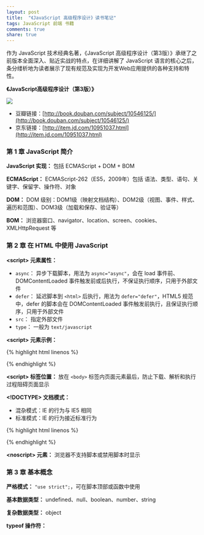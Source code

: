 ```yaml
---
layout: post
title:  "《JavaScript 高级程序设计》读书笔记"
tags: JavaScript 前端 书籍
comments: true
share: true
---
```


<p class="lead">作为 JavaScript 技术经典名著，《JavaScript 高级程序设计（第3版）》承继了之前版本全面深入、贴近实战的特点，在详细讲解了 JavaScript 语言的核心之后，条分缕析地为读者展示了现有规范及实现为开发Web应用提供的各种支持和特性。</p>

**《JavaScript高级程序设计（第3版）》**

![](https://img3.doubanio.com/mpic/s8958650.jpg)

- 豆瓣链接：[http://book.douban.com/subject/10546125/](http://book.douban.com/subject/10546125/)
- 京东链接：[http://item.jd.com/10951037.html](http://item.jd.com/10951037.html)


### 第 1 章 JavaScript 简介

**JavaScript 实现：**  包括 ECMAScript + DOM + BOM

**ECMAScript：**  ECMAScript-262（ES5，2009年）包括 语法、类型、语句、关键字、保留字、操作符、对象

**DOM：**  DOM 级别：DOM1级（映射文档结构）、DOM2级（视图、事件、样式、遍历和范围）、DOM3级（加载和保存、验证等）

**BOM：**  浏览器窗口、navigator、location、screen、cookies、XMLHttpRequest 等

### 第 2 章 在 HTML 中使用 JavaScript

**\<script\> 元素属性：**

- `async`： 异步下载脚本，用法为 `async="async"`，会在 load 事件前、DOMContentLoaded 事件触发前或后执行，不保证执行顺序，只用于外部文件
- `defer`： 延迟脚本到 `<html>` 后执行，用法为 `defer="defer"`，HTML5 规范中，defer 的脚本会在 DOMContentLoaded 事件触发前执行，且保证执行顺序，只用于外部文件
- `src`： 指定外部文件
- `type`： 一般为 `text/javascript`

**\<script\> 元素示例：**

{% highlight html linenos %}
<script type="text/javascript" src="example.js"></script>
{% endhighlight %}

**\<script\> 标签位置：**  放在 `<body>` 标签内页面元素最后，防止下载、解析和执行过程阻碍页面显示

**\<!DOCTYPE\> 文档模式：**

- 混杂模式：IE 的行为与 IE5 相同
- 标准模式：IE 的行为接近标准行为

{% highlight html linenos %}
<!-- HTML 4.01 严格型 -->
<!DOCTYPE HTML PUBLIC "-//W3C//DTD HTML 4.01//EN" "http://www.w3.org/TR/html4/strict.dtd">

<!-- XHTML 1.0 严格型 -->
<!DOCTYPE html PUBLIC "-//W3C//DTD XHTML 1.0 Strict//EN" "http://www.w3.org/TR/xhtml1/DTD/xhtml1-strict.dtd">

<!-- HTML 5 -->
<!DOCTYPE html>
{% endhighlight %}

**\<noscript\> 元素：**  浏览器不支持脚本或禁用脚本时显示

### 第 3 章 基本概念

**严格模式：**  `"use strict";`，可在脚本顶部或函数中使用

**基本数据类型：**  undefined、null、boolean、number、string

**复杂数据类型：**  object

**typeof 操作符：**
